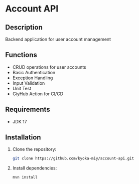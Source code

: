 # Account API

## Description
Backend application for user account management

## Functions
- CRUD operations for user accounts
- Basic Authentication
- Exception Handling
- Input Validation
- Unit Test
- GiyHub Action for CI/CD

## Requirements
- JDK 17

## Installation
1. Clone the repository:
    ```sh
    git clone https://github.com/kyoka-miy/account-api.git
    ```
2. Install dependencies:
    ```sh
    mvn install
    ```
